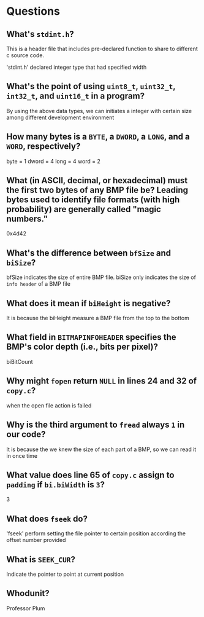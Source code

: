 # Questions

## What's `stdint.h`?

This is a header file that includes pre-declared function to share to different c source code.

'stdint.h' declared integer type that had specified width

## What's the point of using `uint8_t`, `uint32_t`, `int32_t`, and `uint16_t` in a program?

By using the above data types, we can initiates a integer with certain size among different development environment

## How many bytes is a `BYTE`, a `DWORD`, a `LONG`, and a `WORD`, respectively?

byte = 1
dword = 4
long = 4
word = 2

## What (in ASCII, decimal, or hexadecimal) must the first two bytes of any BMP file be? Leading bytes used to identify file formats (with high probability) are generally called "magic numbers."

0x4d42

## What's the difference between `bfSize` and `biSize`?

bfSize indicates the size of entire BMP file.
biSize only indicates the size of `info header` of a BMP file

## What does it mean if `biHeight` is negative?

It is because the biHeight measure a BMP file from the top to the bottom

## What field in `BITMAPINFOHEADER` specifies the BMP's color depth (i.e., bits per pixel)?

biBitCount

## Why might `fopen` return `NULL` in lines 24 and 32 of `copy.c`?

when the open file action is failed

## Why is the third argument to `fread` always `1` in our code?

It is because the we knew the size of each part of a BMP, so we can read it in once time

## What value does line 65 of `copy.c` assign to `padding` if `bi.biWidth` is `3`?

3

## What does `fseek` do?

'fseek' perform setting the file pointer to certain position according the offset number provided

## What is `SEEK_CUR`?

Indicate the pointer to point at current position

## Whodunit?

Professor Plum
